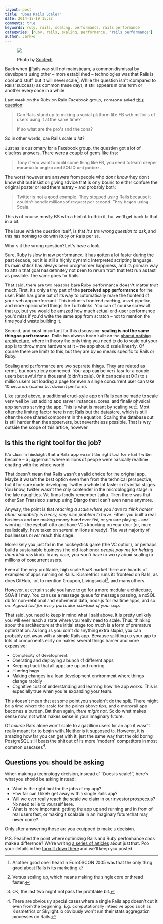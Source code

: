 ```yaml
---
layout: post
title: "Does Rails Scale?"
date: 2014-12-19 15:22
comments: true
keywords: ruby, rails, scaling, performance, rails performance
categories: [ruby, rails, scaling, performance, 'rails performance']
author: Jarkko
---
```


<figure markdown="1">
  <a href="https://www.flickr.com/photos/soctech/43279549/">
    <img src="https://farm1.staticflickr.com/24/43279549_465d50976e_b_d.jpg">
  </a>

  <figcaption>
    <p>
      Photo by <a href="https://www.flickr.com/photos/soctech/43279549/">Soctech</a>
    </p>
  </figcaption>
</figure>

Back when Rails was still not mainstream, a common dismissal by developers using other – more established – technologies was that Rails is cool and stuff, but it will never scale[^marketing]. While the question isn't (compared to Rails' success) as common these days, it still appears in one form or another every once in a while.

Last week on the Ruby on Rails Facebook group, someone asked [this question](https://www.facebook.com/groups/rubyandrails/permalink/10153620823655752/):

> Can Rails stand up to making a social platform like FB with millions of users using it at the same time? 
> 
> If so what are the pro's and the cons?

So in other words, can Rails scale *a lot*?

Just as is customary for a Facebook group, the question got a lot of clueless answers. There were a couple of gems like this:

> Tony if you want to build some thing like FB, you need to learn deeper mountable engine and SOLID anti pattern.

The worst however are answers from people who *don't know* they don't know shit but insist on giving advice that is only bound to either confuse the original poster or lead them astray – and probably both:

> Twitter is not a good example. They stopped using Rails because it couldn't handle millions of request per second. They began using Scala.

This is of course mostly BS with a hint of truth in it, but we'll get back to that in a bit.

The issue with the question itself, is that *it's the wrong question to ask*, and this has nothing to do with Ruby or Rails per se.

Why is it the wrong question? Let's have a look.

Sure, Ruby is slow in raw performance. It has gotten a lot faster during the past decade, but it is still a highly dynamic interpreted scripting language. Its main shtick has always been programmer happiness, and its primary way to attain that goal has definitely not been to return from that test run as fast as possible. The same goes for Rails.

That said, there are two reasons bare Ruby performance doesn't matter *that* much. First, it's only a tiny part of the **perceived app performance** for the user. Rails has gone out of its way to automatically make the frontend of your web app performant. This includes frontend caching, asset pipeline, and more opinionated things like Turbolinks. You can of course screw all that up, but you would be amazed how much actual end-user performance you'd miss if you'd write the same app from scratch – not to mention the time you'd waste building it.

Second, and most important for this discussion: **scaling is not the same thing as performance**. Rails has always been built on the [shared nothing architecture](http://en.wikipedia.org/wiki/Shared_nothing_architecture), where in theory the only thing you need to do to scale out your app is to throw more hardware at it – the app should scale linearly. Of course there are limits to this, but they are by no means specific to Rails or Ruby.

Scaling and performance are two separate things. They are related as terms, but not strictly connected. Your app can be very fast for a couple users but awful for a thousand (didn't scale). Or it can scale at O(1) to a million users but loading a page for even a single concurrent user can take 10 seconds (scales but doesn't perform).

Like stated above, a traditional crud-style app on Rails can be made to scale very well by just adding app server instances, cores, and finally physical app servers serving the app. This is what is meant by scaling out[^vs-up]. Most often the limiting factor here is not Rails but the datastore, which is still often the one shared component in the equation. Scaling the database out is still harder than the appservers, but nevertheless possible. That is way outside the scope of this article, however.

[^vs-up]:Versus scaling up, which means making the single core or thread faster.

## Is this the right tool for the job?

It's clear in hindsight that a Rails app wasn't the right tool for what Twitter became – a juggernaut where millions of people were basically realtime chatting with the whole world.

That doesn't mean that Rails wasn't a valid choice for the original app. Maybe it wasn't the best option even then from the technical perspective, but it for sure made developing Twitter a whole lot faster in its initial stages. You know, twitter wasn't the only contender in the microblogging stage in the late naughties. We finns fondly remember Jaiku. Then there was that other San Fransisco startup using Django that I can't even name anymore.

Anyway, the point is that *reaching a scale where you have to think harder about scalability is a very, very nice problem to have*. Either you built a real business and are making money hand over fist, or you are playing – and winning – the eyeball lotto and have VCs knocking on your door (or, more realistically, have taken on several millions already). The vast majority of businesses *never* reach this stage.

More likely you just fail in the hockeystick game (the VC option), or perhaps build a sustainable business (the old-fashioned *people pay me for helping them kick ass* kind). In any case, you won't have to worry about scaling to millions of concurrent users.

Even at the very profitable, high scale SaaS market there are hoards of examples of apps running on Rails. Kissmetrics runs its frontend on Rails, as does GitHub, not to mention Groupon, Livingsocial[^ok-profitable], and many others.

[^ok-profitable]:OK, the last two might not pass the profitable bit.

However, at certain scale you have to go for a more modular architecture, SOA if I may. You can use a message queue for message passing, a noSQL db for non-relational and ephemeral data, node.js for realtime apps, and so on. *A good tool for every particular sub-task of your app*.

That said, you need to keep in mind what I said above. It is pretty unlikely you will ever reach a state where you really need to scale. Thus, thinking about the architecture at the initial stage too much is a form of premature optimization. As long as you don't do anything extra stupid, you can probably get away with a simple Rails app. Because splitting up your app to lots of components early on makes several things harder and more expensive:

* Complexity of development.
* Operating and deploying a bunch of different apps.
* Keeping track that all apps are up and running.
* Hunting bugs.
* Making changes in a lean development environment where things change rapidly
* Cognitive cost of understanding and learning how the app works. This is especially true when you're expanding your team.

This doesn't mean that at some point you shouldn't do the split. There might be a time where the scale for the points above tips, and a monorail app becomes a burden. But then again, *there might not*. So do what makes sense now, not what makes sense in your imaginary future.

Of *course* Rails alone won't scale to a gazillion users for an app it wasn't really meant for to begin with. Neither is it supposed to. However, it is amazing how far you can get with it, just the same way that the old boring PostgreSQL still beats the shit out of its more "modern" competitors in most common usecases[^special-cases].

## Questions you should be asking

When making a technology decision, instead of “Does is scale?”, here's what you should be asking instead:

* What is the right tool for the jobs of my app?
* How far can I likely get away with a single Rails app?
* Will we ever really reach the scale we claim in our investor prospectus? No need to lie to yourself here.
* What is more important: getting the app up and running and in front of real users fast, or making it scalable in an imaginary future that may never come?

Only after answering those are you equipped to make a decision.

P.S. Reached the point where optimizing Rails and Ruby performance *does* make a difference? We're writing [a series of articles](https://bearmetal.eu/theden/categories/rails-performance/) about just that. Pop your details in the [form ☟ down there](#mc_embed_signup) and we'll keep you posted.

[^special-cases]:There are obviously special cases where a single Rails app doesn't cut it even from the beginning. E.g. computationally intensive apps such as Kissmetrics or Skylight.io obviously won't run their stats aggregation processes on Rails.

[^marketing]:Another good one I heard in EuroOSCON 2005 was that the only thing good about Rails is its marketing.